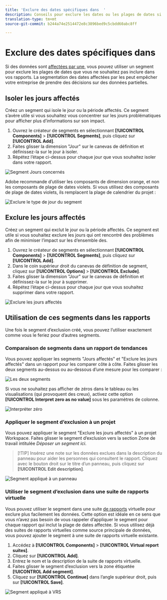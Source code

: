 ```yaml
---
title: 'Exclure des dates spécifiques dans  '
description: Conseils pour exclure les dates ou les plages de dates si vous ne souhaitez pas les inclure dans les rapports.
translation-type: tm+mt
source-git-commit: b244a74e2514472e8c3896bed9c5cbdd60abc8ff

---
```



# Exclure des dates spécifiques dans  

Si des données sont [affectées par une](/help/technotes/event-impacted.md), vous pouvez utiliser un segment pour exclure les plages de dates que vous ne souhaitez pas inclure dans vos rapports. La segmentation des dates affectées par les  peut empêcher votre entreprise de prendre des décisions sur des données partielles.

## Isoler les jours affectés

Créez un segment qui isole le jour ou la période affectés. Ce segment s’avère utile si vous souhaitez vous concentrer sur les jours problématiques pour afficher plus d’informations sur son impact.

1. Ouvrez le créateur de segments en sélectionnant **[!UICONTROL Components]** > **[!UICONTROL Segments]**, puis cliquez sur **[!UICONTROL Add]**.
2. Faites glisser la dimension &quot;Jour&quot; sur le canevas de définition et définissez-la sur le jour à isoler.
3. Répétez l’étape ci-dessus pour chaque jour que vous souhaitez isoler dans votre rapport.

![Segment Jours concernés](../assets/affected_days.jpg)

Adobe recommande d’utiliser les composants de dimension orange, et non les composants de plage de dates violets. Si vous utilisez des composants de plage de dates violets, ils remplacent la plage de calendrier du projet :

![Exclure le type de jour du segment](../assets/exclude_segment_day_type.jpg)

## Exclure les jours affectés

Créez un segment qui exclut le jour ou la période affectés. Ce segment est utile si vous souhaitez exclure les jours qui ont rencontré des problèmes afin de minimiser l’impact sur les  d’ensemble des.

1. Ouvrez le créateur de segments en sélectionnant **[!UICONTROL Components]** > **[!UICONTROL Segments]**, puis cliquez sur **[!UICONTROL Add]**.
2. Dans le coin supérieur droit du canevas de définition de segment, cliquez sur **[!UICONTROL Options]** > **[!UICONTROL Exclude]**.
3. Faites glisser la dimension &quot;Jour&quot; sur le canevas de définition et définissez-la sur le jour à supprimer.
4. Répétez l’étape ci-dessus pour chaque jour que vous souhaitez supprimer dans votre rapport.

![Exclure les jours affectés](../assets/exclude_affected_days.jpg)

## Utilisation de ces segments dans les rapports

Une fois le segment d’exclusion créé, vous pouvez l’utiliser exactement comme vous le feriez pour d’autres segments.

### Comparaison de segments dans un rapport de tendances

Vous pouvez appliquer les segments &quot;Jours affectés&quot; et &quot;Exclure les jours affectés&quot; dans un rapport pour les comparer côte à côte. Faites glisser les deux segments au-dessus ou au-dessous d’une mesure pour les comparer :

![Les deux segments](../assets/affected_and_exclude.png)

Si vous ne souhaitez pas afficher de zéros dans le tableau ou les visualisations (qui provoquent des creux), activez cette option **[!UICONTROL Interpret zero as no value]** sous les paramètres de colonne.

![Interpréter zéro](../assets/interpret_zero.png)

### Appliquer le segment d’exclusion à un projet

Vous pouvez appliquer le segment &quot;Exclure les jours affectés&quot; à un projet Workspace. Faites glisser le segment d’exclusion vers la section Zone de travail intitulée *Déposer un segment ici*.

>[!TIP] Insérez une note sur les données exclues dans la description du panneau pour aider les personnes qui consultent le rapport. Cliquez avec le bouton droit sur le titre d’un panneau, puis cliquez sur **[!UICONTROL Edit description]**.

![Segment appliqué à un panneau](../assets/exclude_segment_panel.jpg)

### Utiliser le segment d’exclusion dans une suite de rapports virtuelle

Vous pouvez utiliser le segment dans une suite [de rapports](../../vrs/vrs-about.md) virtuelle pour exclure plus facilement les données. Cette option est idéale en ce sens que vous n’avez pas besoin de vous rappeler d’appliquer le segment pour chaque rapport qui inclut la plage de dates affectée. Si vous utilisez déjà des suites de rapports virtuelles comme source principale de données, vous pouvez ajouter le segment à une suite de rapports virtuelle existante.

1. Accédez à **[!UICONTROL Components]** > **[!UICONTROL Virtual report suites]**.
2. Cliquez sur **[!UICONTROL Add]**.
3. Entrez le nom et la description de la suite de rapports virtuelle.
4. Faites glisser le segment d’exclusion vers la zone étiquetée **[!UICONTROL Add segment]**.
5. Cliquez sur **[!UICONTROL Continue]** dans l’angle supérieur droit, puis sur **[!UICONTROL Save]**.

![Segment appliqué à VRS](../assets/exclude_segment_vrs.png)
